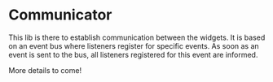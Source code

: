 # Communicator

This lib is there to establish communication between the widgets. It is based on an event bus where listeners register for specific events. As soon as an event is sent to the bus, all listeners registered for this event are informed.

More details to come!
